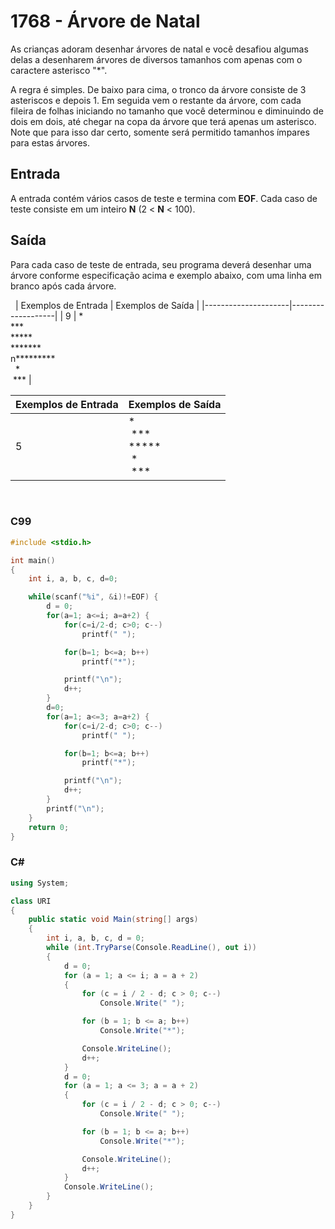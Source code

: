 1768 - Árvore de Natal
======================

As crianças adoram desenhar árvores de natal e você desafiou algumas delas a desenharem árvores de diversos tamanhos com apenas com o caractere asterisco "\*".

A regra é simples. De baixo para cima, o tronco da árvore consiste de 3 asteriscos e depois 1. Em seguida vem o restante da árvore, com cada fileira de folhas iniciando no tamanho que você determinou e diminuindo de dois em dois, até chegar na copa da árvore que terá apenas um asterisco. Note que para isso dar certo, somente será permitido tamanhos ímpares para estas árvores.

Entrada
-------

A entrada contém vários casos de teste e termina com **EOF**. Cada caso de teste consiste em um inteiro **N** (2 < **N** < 100).

Saída
-----

Para cada caso de teste de entrada, seu programa deverá desenhar uma árvore conforme especificação acima e exemplo abaixo, com uma linha em branco após cada árvore.


&nbsp;
| Exemplos de Entrada | Exemplos de Saída |
|---------------------|-------------------|
| 9 | * <br/> *** <br/> ***** <br/> ******* <br/>n********* <br/>  *  <br/> *** |

| Exemplos de Entrada | Exemplos de Saída |
|---------------------|-------------------|
| 5 | * <br/> *** <br/> ***** <br/> * <br/> *** |

&nbsp;


### C99

```c
#include <stdio.h>

int main()
{
    int i, a, b, c, d=0;

    while(scanf("%i", &i)!=EOF) {
        d = 0;
        for(a=1; a<=i; a=a+2) {
            for(c=i/2-d; c>0; c--)
                printf(" ");

            for(b=1; b<=a; b++)
                printf("*");

            printf("\n");
            d++;
        }
        d=0;
        for(a=1; a<=3; a=a+2) {
            for(c=i/2-d; c>0; c--)
                printf(" ");

            for(b=1; b<=a; b++)
                printf("*");

            printf("\n");
            d++;
        }
        printf("\n");
    }
    return 0;
}
```

### C#

```cs
using System;

class URI
{
    public static void Main(string[] args)
    {
        int i, a, b, c, d = 0;
        while (int.TryParse(Console.ReadLine(), out i))
        {
            d = 0;
            for (a = 1; a <= i; a = a + 2)
            {
                for (c = i / 2 - d; c > 0; c--)
                    Console.Write(" ");

                for (b = 1; b <= a; b++)
                    Console.Write("*");

                Console.WriteLine();
                d++;
            }
            d = 0;
            for (a = 1; a <= 3; a = a + 2)
            {
                for (c = i / 2 - d; c > 0; c--)
                    Console.Write(" ");

                for (b = 1; b <= a; b++)
                    Console.Write("*");

                Console.WriteLine();
                d++;
            }
            Console.WriteLine();
        }
    }
}
```
